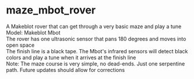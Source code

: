 # maze_mbot_rover
A Makeblot rover that can get through a very basic maze and play a tune<br />
Model: Makeblot Mbot<br />
The rover has one ultrasonic sensor that pans 180 degrees and moves into open space<br />
The finish line is a black tape. The Mbot's infrared sensors will detect black colors and play a tune when it arrives at the finish line<br />
Note: The maze course is very simple, no dead-ends. Just one serpentine path. Future updates should allow for corrections <br />
